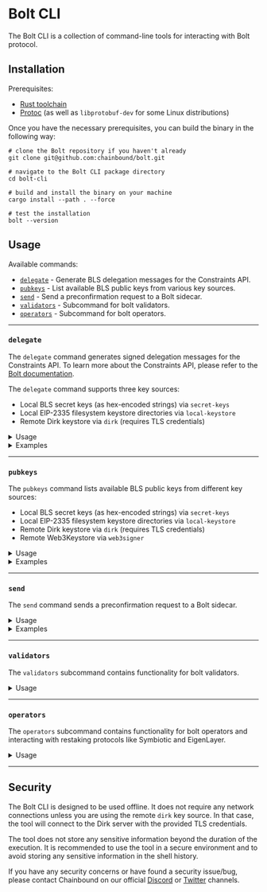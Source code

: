 # Bolt CLI

The Bolt CLI is a collection of command-line tools for interacting with Bolt protocol.

## Installation

Prerequisites:

- [Rust toolchain][rust]
- [Protoc][protoc] (as well as `libprotobuf-dev` for some Linux distributions)

Once you have the necessary prerequisites, you can build the binary in the following way:

```shell
# clone the Bolt repository if you haven't already
git clone git@github.com:chainbound/bolt.git

# navigate to the Bolt CLI package directory
cd bolt-cli

# build and install the binary on your machine
cargo install --path . --force

# test the installation
bolt --version
```

## Usage

Available commands:

- [`delegate`](#delegate) - Generate BLS delegation messages for the Constraints API.
- [`pubkeys`](#pubkeys) - List available BLS public keys from various key sources.
- [`send`](#send) - Send a preconfirmation request to a Bolt sidecar.
- [`validators`](#validators) - Subcommand for bolt validators.
- [`operators`](#operators) - Subcommand for bolt operators.

---

### `delegate`

The `delegate` command generates signed delegation messages for the Constraints API.
To learn more about the Constraints API, please refer to the [Bolt documentation][bolt-docs].

The `delegate` command supports three key sources:

- Local BLS secret keys (as hex-encoded strings) via `secret-keys`
- Local EIP-2335 filesystem keystore directories via `local-keystore`
- Remote Dirk keystore via `dirk` (requires TLS credentials)

<details>
<summary>Usage</summary>

```text
❯ bolt delegate --help

Generate BLS delegation or revocation messages

Usage: bolt delegate [OPTIONS] --delegatee-pubkey <DELEGATEE_PUBKEY> <COMMAND>

Commands:
secret-keys     Use local secret keys to generate the signed messages
local-keystore  Use an EIP-2335 filesystem keystore directory to generate the signed messages
dirk            Use a remote DIRK keystore to generate the signed messages
help            Print this message or the help of the given subcommand(s)

Options:
    --delegatee-pubkey <DELEGATEE_PUBKEY>
        The BLS public key to which the delegation message should be signed

        [env: DELEGATEE_PUBKEY=]

    --out <OUT>
        The output file for the delegations

        [env: OUTPUT_FILE_PATH=]
        [default: delegations.json]

    --chain <CHAIN>
        The chain for which the delegation message is intended

        [env: CHAIN=]
        [default: mainnet]
        [possible values: mainnet, holesky, helder, kurtosis]

    --action <ACTION>
        The action to perform. The tool can be used to generate delegation or revocation messages (default: delegate)

        [env: ACTION=]
        [default: delegate]

        Possible values:
        - delegate: Create a delegation message
        - revoke:   Create a revocation message

-h, --help
        Print help (see a summary with '-h')
```

</details>

<details>
<summary>Examples</summary>

1. Generating a delegation using a local BLS secret key

```text
bolt delegate \
  --delegatee-pubkey 0x8d0edf4fe9c80cd640220ca7a68a48efcbc56a13536d6b274bf3719befaffa13688ebee9f37414b3dddc8c7e77233ce8 \
  --chain holesky \
  secret-keys --secret-keys 642e0d33fde8968a48b5f560c1b20143eb82036c1aa6c7f4adc4beed919a22e3
```

2. Generating a delegation using an ERC-2335 keystore directory

```text
bolt delegate \
 --delegatee-pubkey 0x8d0edf4fe9c80cd640220ca7a68a48efcbc56a13536d6b274bf3719befaffa13688ebee9f37414b3dddc8c7e77233ce8 \
 --chain holesky \
 local-keystore --path test_data/lighthouse/validators --password-path test_data/lighthouse/secrets
```

3. Generating a delegation using a remote DIRK keystore

```text
bolt delegate \
  --delegatee-pubkey 0x83eeddfac5e60f8fe607ee8713efb8877c295ad9f8ca075f4d8f6f2ae241a30dd57f78f6f3863a9fe0d5b5db9d550b93 \
  --chain holesky \
  dirk --url https://localhost:9091 \
  --client-cert-path ./test_data/dirk/client1.crt \
  --client-key-path ./test_data/dirk/client1.key \
  --ca-cert-path ./test_data/dirk/security/ca.crt \
  --wallet-path wallet1 --passphrases secret
```

4. Generating a delegation using a remote Web3Signer keystore

```text
bolt delegate \
  --delegatee-pubkey 0x83eeddfac5e60f8fe607ee8713efb8877c295ad9f8ca075f4d8f6f2ae241a30dd57f78f6f3863a9fe0d5b5db9d550b93 \
  --chain holesky \
  web3-signer --url https://localhost:9000 \
  --ca-cert-path ./test_data/web3signer/tls/web3signer.crt \
  --combined_pem_path ./test_data/web3signer/tls/combined.pem
```

</details>

---

### `pubkeys`

The `pubkeys` command lists available BLS public keys from different key sources:

- Local BLS secret keys (as hex-encoded strings) via `secret-keys`
- Local EIP-2335 filesystem keystore directories via `local-keystore`
- Remote Dirk keystore via `dirk` (requires TLS credentials)
- Remote Web3Keystore via `web3signer`

<details>
<summary>Usage</summary>

```text
❯ bolt pubkeys --help

Output a list of pubkeys in JSON format

Usage: bolt pubkeys [OPTIONS] <COMMAND>

Commands:
  secret-keys     Use local secret keys to generate the signed messages
  local-keystore  Use an EIP-2335 filesystem keystore directory to generate the signed messages
  dirk            Use a remote DIRK keystore to generate the signed messages
  web3signer      Use a remote web3signer keystore to generate the signed messages
  help            Print this message or the help of the given subcommand(s)

Options:
      --out <OUT>  The output file for the pubkeys [env: OUTPUT_FILE_PATH=] [default: pubkeys.json]
  -h, --help       Print help
```

</details>

<details>
<summary>Examples</summary>

1. Listing BLS public keys from a local secret key

```text
bolt pubkeys secret-keys --secret-keys 642e0d33fde8968a48b5f560c1b20143eb82036c1aa6c7f4adc4beed919a22e3
```

2. Listing BLS public keys from an ERC-2335 keystore directory

```text
bolt pubkeys local-keystore \
  --path test_data/lighthouse/validators \
  --password-path test_data/lighthouse/secrets
```

3. Listing BLS public keys from a remote DIRK keystore

```text
bolt pubkeys dirk --url https://localhost:9091 \
  --client-cert-path ./test_data/dirk/client1.crt \
  --client-key-path ./test_data/dirk/client1.key \
  --ca-cert-path ./test_data/dirk/security/ca.crt \
  --wallet-path wallet1 --passphrases secret
```

4. Listing BLS public keys from a remote Web3Signer keystore

```text
bolt pubkeys web3signer --url https://localhost:9000 \
  --ca-cert-path ./test_data/web3signer/tls/web3signer.crt \
  --combined_pem_path ./test_data/web3signer/tls/combined.pem
```

</details>

---

### `send`

The `send` command sends a preconfirmation request to a Bolt sidecar.

<details>
<summary>Usage</summary>

```text
❯ bolt send --help

Send a preconfirmation request to a Bolt proposer

Usage: bolt send [OPTIONS] --private-key <PRIVATE_KEY>

Options:
      --bolt-rpc-url <BOLT_RPC_URL>
          Bolt RPC URL to send requests to and fetch lookahead info from

          [env: BOLT_RPC_URL=]
          [default: http://135.181.191.125:58017/rpc]

      --private-key <PRIVATE_KEY>
          The private key to sign the transaction with

          [env: PRIVATE_KEY]

      --override-bolt-sidecar-url <OVERRIDE_BOLT_SIDECAR_URL>
          The Bolt Sidecar URL to send requests to. If provided, this will override the canonical bolt RPC URL and disregard any registration information.

          This is useful for testing and development purposes.

          [env: OVERRIDE_BOLT_SIDECAR_URL=]

      --count <COUNT>
          How many transactions to send

          [env: TRANSACTION_COUNT=]
          [default: 1]

      --blob
          If set, the transaction will be blob-carrying (type 3)

          [env: BLOB=]

  -h, --help
          Print help (see a summary with '-h')
```

</details>

<details>
<summary>Examples</summary>

1. Sending a preconfirmation request to a Bolt sidecar

```text
bolt send --private-key $(openssl rand -hex 32)
```

</details>

---

### `validators`

The `validators` subcommand contains functionality for bolt validators.

<details>
<summary>Usage</summary>

```text
❯ bolt validators --help
Handle validators in the bolt network

Usage: bolt validators <COMMAND>

Commands:
  register  Register a batch of validators
  help      Print this message or the help of the given subcommand(s)

Options:
  -h, --help  Print help
```

</details>

---

### `operators`

The `operators` subcommand contains functionality for bolt operators and interacting with restaking protocols like Symbiotic and EigenLayer.

<details>
<summary>Usage</summary>

```text
❯ bolt operators --help
Handle operators in the bolt network

Usage: bolt operators <COMMAND>

Commands:
  eigenlayer  Commands to interact with EigenLayer and bolt
  symbiotic   Commands to interact with Symbiotic and bolt
  help        Print this message or the help of the given subcommand(s)

Options:
  -h, --help  Print help

❯ bolt operators eigenlayer --help
Commands to interact with EigenLayer and bolt

Usage: bolt operators eigenlayer <COMMAND>

Commands:
  deposit     Deposit into a strategy
  register    Register an operator into the bolt AVS
  deregister  Deregister an EigenLayer operator from the bolt AVS
  status      Check the status of an operator in the bolt AVS
  help        Print this message or the help of the given subcommand(s)

Options:
  -h, --help  Print help

❯ bolt operators symbiotic --help
Commands to interact with Symbiotic and bolt

Usage: bolt operators symbiotic <COMMAND>

Commands:
  register    Register into the bolt manager contract as a Symbiotic operator
  deregister  Deregister a Symbiotic operator from bolt
  status      Check the status of a Symbiotic operator
  help        Print this message or the help of the given subcommand(s)

Options:
  -h, --help  Print help
```

</details>

---

## Security

The Bolt CLI is designed to be used offline. It does not require any network connections
unless you are using the remote `dirk` key source. In that case, the tool will connect to
the Dirk server with the provided TLS credentials.

The tool does not store any sensitive information beyond the duration of the execution.
It is recommended to use the tool in a secure environment and to avoid storing any sensitive
information in the shell history.

If you have any security concerns or have found a security issue/bug, please contact Chainbound
on our official [Discord][discord] or [Twitter][twitter] channels.

<!-- Links -->

[rust]: https://www.rust-lang.org/tools/install
[protoc]: https://grpc.io/docs/protoc-installation/
[bolt-docs]: https://docs.boltprotocol.xyz/
[discord]: https://discord.gg/G5BJjCD9ss
[twitter]: https://twitter.com/chainbound_
